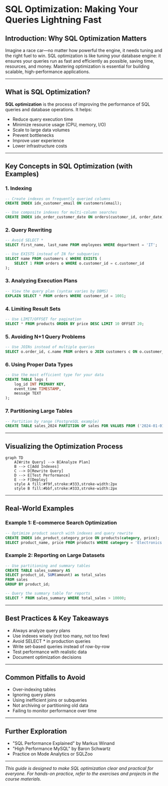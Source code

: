 # SQL Optimization: Making Your Queries Lightning Fast

## Introduction: Why SQL Optimization Matters
Imagine a race car—no matter how powerful the engine, it needs tuning and the right fuel to win. SQL optimization is like tuning your database engine: it ensures your queries run as fast and efficiently as possible, saving time, resources, and money. Mastering optimization is essential for building scalable, high-performance applications.

---

## What is SQL Optimization?
**SQL optimization** is the process of improving the performance of SQL queries and database operations. It helps:
- Reduce query execution time
- Minimize resource usage (CPU, memory, I/O)
- Scale to large data volumes
- Prevent bottlenecks
- Improve user experience
- Lower infrastructure costs

---

## Key Concepts in SQL Optimization (with Examples)

### 1. Indexing
```sql
-- Create indexes on frequently queried columns
CREATE INDEX idx_customer_email ON customers(email);

-- Use composite indexes for multi-column searches
CREATE INDEX idx_order_customer_date ON orders(customer_id, order_date);
```

### 2. Query Rewriting
```sql
-- Avoid SELECT *
SELECT first_name, last_name FROM employees WHERE department = 'IT';

-- Use EXISTS instead of IN for subqueries
SELECT name FROM customers c WHERE EXISTS (
    SELECT 1 FROM orders o WHERE o.customer_id = c.customer_id
);
```

### 3. Analyzing Execution Plans
```sql
-- View the query plan (syntax varies by DBMS)
EXPLAIN SELECT * FROM orders WHERE customer_id = 1001;
```

### 4. Limiting Result Sets
```sql
-- Use LIMIT/OFFSET for pagination
SELECT * FROM products ORDER BY price DESC LIMIT 10 OFFSET 20;
```

### 5. Avoiding N+1 Query Problems
```sql
-- Use JOINs instead of multiple queries
SELECT o.order_id, c.name FROM orders o JOIN customers c ON o.customer_id = c.customer_id;
```

### 6. Using Proper Data Types
```sql
-- Use the most efficient type for your data
CREATE TABLE logs (
    log_id INT PRIMARY KEY,
    event_time TIMESTAMP,
    message TEXT
);
```

### 7. Partitioning Large Tables
```sql
-- Partition by range (PostgreSQL example)
CREATE TABLE sales_2024 PARTITION OF sales FOR VALUES FROM ('2024-01-01') TO ('2024-12-31');
```

---

## Visualizing the Optimization Process
```mermaid
graph TD
    A[Write Query] --> B[Analyze Plan]
    B --> C[Add Indexes]
    C --> D[Rewrite Query]
    D --> E[Test Performance]
    E --> F[Deploy]
    style A fill:#f9f,stroke:#333,stroke-width:2px
    style B fill:#bbf,stroke:#333,stroke-width:2px
```

---

## Real-World Examples

### Example 1: E-commerce Search Optimization
```sql
-- Optimize product search with indexes and query rewrite
CREATE INDEX idx_product_category_price ON products(category, price);
SELECT product_name, price FROM products WHERE category = 'Electronics' AND price < 500 ORDER BY price DESC LIMIT 20;
```

### Example 2: Reporting on Large Datasets
```sql
-- Use partitioning and summary tables
CREATE TABLE sales_summary AS
SELECT product_id, SUM(amount) as total_sales
FROM sales
GROUP BY product_id;

-- Query the summary table for reports
SELECT * FROM sales_summary WHERE total_sales > 10000;
```

---

## Best Practices & Key Takeaways
- Always analyze query plans
- Use indexes wisely (not too many, not too few)
- Avoid SELECT * in production queries
- Write set-based queries instead of row-by-row
- Test performance with realistic data
- Document optimization decisions

---

## Common Pitfalls to Avoid
- Over-indexing tables
- Ignoring query plans
- Using inefficient joins or subqueries
- Not archiving or partitioning old data
- Failing to monitor performance over time

---

## Further Exploration
- "SQL Performance Explained" by Markus Winand
- "High Performance MySQL" by Baron Schwartz
- Practice on Mode Analytics or SQLZoo

---
*This guide is designed to make SQL optimization clear and practical for everyone. For hands-on practice, refer to the exercises and projects in the course materials.* 